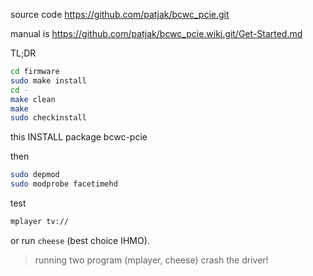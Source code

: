 source code https://github.com/patjak/bcwc_pcie.git

manual is https://github.com/patjak/bcwc_pcie.wiki.git/Get-Started.md

TL;DR

```bash
cd firmware
sudo make install
cd -
make clean
make
sudo checkinstall
```

this INSTALL package bcwc-pcie

then

```bash
sudo depmod
sudo modprobe facetimehd
```

test

```bash
mplayer tv://
```

or run `cheese` (best choice IHMO).

> running two program (mplayer, cheese) crash the driver!
>
